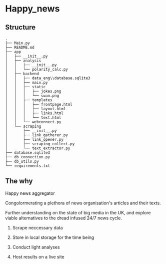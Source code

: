 # Happy_news

## Structure

	.
	├── Main.py
	├── README.md
	├── app
	│   ├── __init__.py
	│   ├── analysis
	│   │   ├── __init__.py
	│   │   └── polarity_calc.py
	│   ├── backend
	│   │   ├── data_eng\\database.sqlite3
	│   │   ├── main.py
	│   │   ├── static
	│   │   │   ├── jokes.png
	│   │   │   └── swan.png
	│   │   ├── templates
	│   │   │   ├── frontpage.html
	│   │   │   ├── layout.html
	│   │   │   ├── links.html
	│   │   │   └── text.html
	│   │   └── webconnect.py
	│   └── scraping
	│       ├── __init__.py
	│       ├── link_gatherer.py
	│       ├── link_opener.py
	│       ├── scraping_collect.py
	│       └── text_extractor.py
	├── database.sqlite3
	├── db_connection.py
	├── db_utils.py
	└── requirements.txt


## The why

Happy news aggregator

Congolormerating a plethora of news organisation's articles and their texts.

Further understanding on the state of big media in the UK, and explore viable alternatives to the dread infused 24/7 news cycle.

1. Scrape neccessary data

2. Store in local storage for the time being

3. Conduct light analyses

4. Host results on a live site
